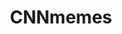 ---
title: CNNmemes
crosslinks:
- anti_gif_bot
- u_imguralbumbot
- livven
- youtubefactsbot
- The_Donald
- youtubot
- REEEEEEEEEE
- AgainstHateSubreddits
- circlebroke2
- ShitPoliticsSays
- tmsbmeta
- EnoughTrumpSpam
- legaladvice
- politics
- TheNewRight
- uncensorednews
- TopMindsOfReddit
- WayOfTheBern
- TheMemeWars
- SubredditDrama
---